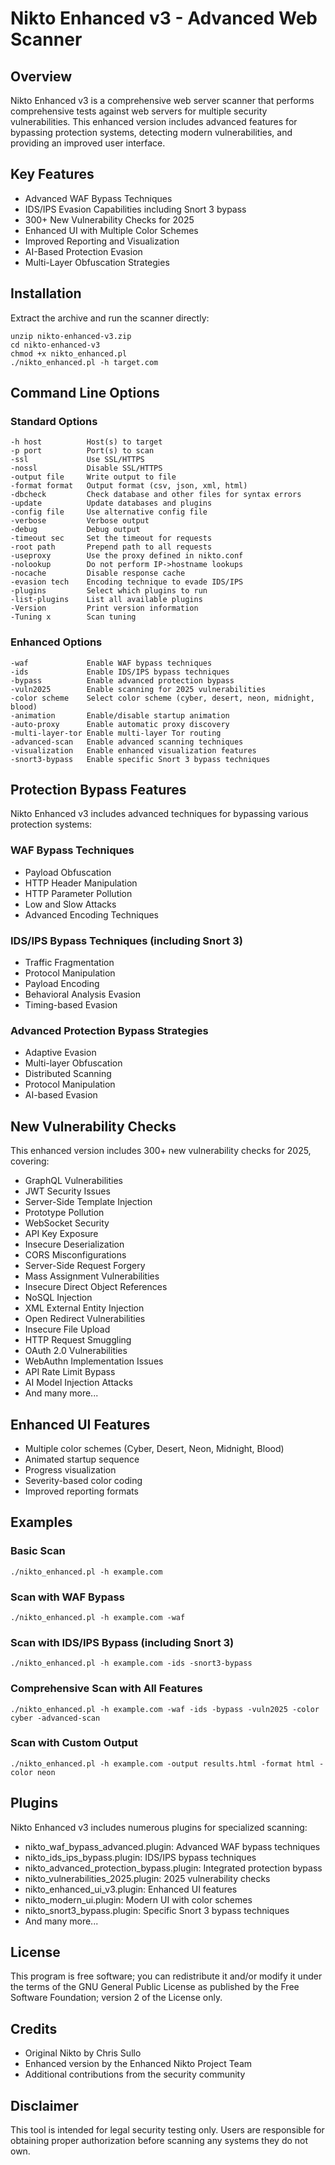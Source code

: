 # Nikto Enhanced v3 - Advanced Web Scanner

## Overview
Nikto Enhanced v3 is a comprehensive web server scanner that performs comprehensive tests against web servers for multiple security vulnerabilities. This enhanced version includes advanced features for bypassing protection systems, detecting modern vulnerabilities, and providing an improved user interface.

## Key Features
- Advanced WAF Bypass Techniques
- IDS/IPS Evasion Capabilities including Snort 3 bypass
- 300+ New Vulnerability Checks for 2025
- Enhanced UI with Multiple Color Schemes
- Improved Reporting and Visualization
- AI-Based Protection Evasion
- Multi-Layer Obfuscation Strategies

## Installation
Extract the archive and run the scanner directly:
```
unzip nikto-enhanced-v3.zip
cd nikto-enhanced-v3
chmod +x nikto_enhanced.pl
./nikto_enhanced.pl -h target.com
```

## Command Line Options

### Standard Options
```
-h host          Host(s) to target
-p port          Port(s) to scan
-ssl             Use SSL/HTTPS
-nossl           Disable SSL/HTTPS
-output file     Write output to file
-format format   Output format (csv, json, xml, html)
-dbcheck         Check database and other files for syntax errors
-update          Update databases and plugins
-config file     Use alternative config file
-verbose         Verbose output
-debug           Debug output
-timeout sec     Set the timeout for requests
-root path       Prepend path to all requests
-useproxy        Use the proxy defined in nikto.conf
-nolookup        Do not perform IP->hostname lookups
-nocache         Disable response cache
-evasion tech    Encoding technique to evade IDS/IPS
-plugins         Select which plugins to run
-list-plugins    List all available plugins
-Version         Print version information
-Tuning x        Scan tuning
```

### Enhanced Options
```
-waf             Enable WAF bypass techniques
-ids             Enable IDS/IPS bypass techniques
-bypass          Enable advanced protection bypass
-vuln2025        Enable scanning for 2025 vulnerabilities
-color scheme    Select color scheme (cyber, desert, neon, midnight, blood)
-animation       Enable/disable startup animation
-auto-proxy      Enable automatic proxy discovery
-multi-layer-tor Enable multi-layer Tor routing
-advanced-scan   Enable advanced scanning techniques
-visualization   Enable enhanced visualization features
-snort3-bypass   Enable specific Snort 3 bypass techniques
```

## Protection Bypass Features
Nikto Enhanced v3 includes advanced techniques for bypassing various protection systems:

### WAF Bypass Techniques
- Payload Obfuscation
- HTTP Header Manipulation
- HTTP Parameter Pollution
- Low and Slow Attacks
- Advanced Encoding Techniques

### IDS/IPS Bypass Techniques (including Snort 3)
- Traffic Fragmentation
- Protocol Manipulation
- Payload Encoding
- Behavioral Analysis Evasion
- Timing-based Evasion

### Advanced Protection Bypass Strategies
- Adaptive Evasion
- Multi-layer Obfuscation
- Distributed Scanning
- Protocol Manipulation
- AI-based Evasion

## New Vulnerability Checks
This enhanced version includes 300+ new vulnerability checks for 2025, covering:

- GraphQL Vulnerabilities
- JWT Security Issues
- Server-Side Template Injection
- Prototype Pollution
- WebSocket Security
- API Key Exposure
- Insecure Deserialization
- CORS Misconfigurations
- Server-Side Request Forgery
- Mass Assignment Vulnerabilities
- Insecure Direct Object References
- NoSQL Injection
- XML External Entity Injection
- Open Redirect Vulnerabilities
- Insecure File Upload
- HTTP Request Smuggling
- OAuth 2.0 Vulnerabilities
- WebAuthn Implementation Issues
- API Rate Limit Bypass
- AI Model Injection Attacks
- And many more...

## Enhanced UI Features
- Multiple color schemes (Cyber, Desert, Neon, Midnight, Blood)
- Animated startup sequence
- Progress visualization
- Severity-based color coding
- Improved reporting formats

## Examples

### Basic Scan
```
./nikto_enhanced.pl -h example.com
```

### Scan with WAF Bypass
```
./nikto_enhanced.pl -h example.com -waf
```

### Scan with IDS/IPS Bypass (including Snort 3)
```
./nikto_enhanced.pl -h example.com -ids -snort3-bypass
```

### Comprehensive Scan with All Features
```
./nikto_enhanced.pl -h example.com -waf -ids -bypass -vuln2025 -color cyber -advanced-scan
```

### Scan with Custom Output
```
./nikto_enhanced.pl -h example.com -output results.html -format html -color neon
```

## Plugins
Nikto Enhanced v3 includes numerous plugins for specialized scanning:

- nikto_waf_bypass_advanced.plugin: Advanced WAF bypass techniques
- nikto_ids_ips_bypass.plugin: IDS/IPS bypass techniques
- nikto_advanced_protection_bypass.plugin: Integrated protection bypass
- nikto_vulnerabilities_2025.plugin: 2025 vulnerability checks
- nikto_enhanced_ui_v3.plugin: Enhanced UI features
- nikto_modern_ui.plugin: Modern UI with color schemes
- nikto_snort3_bypass.plugin: Specific Snort 3 bypass techniques
- And many more...

## License
This program is free software; you can redistribute it and/or modify it under the terms of the GNU General Public License as published by the Free Software Foundation; version 2 of the License only.

## Credits
- Original Nikto by Chris Sullo
- Enhanced version by the Enhanced Nikto Project Team
- Additional contributions from the security community

## Disclaimer
This tool is intended for legal security testing only. Users are responsible for obtaining proper authorization before scanning any systems they do not own.
